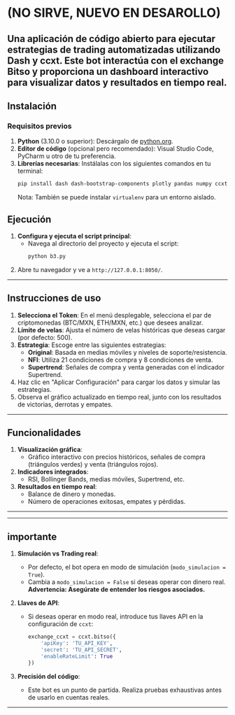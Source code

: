 # (NO SIRVE, NUEVO EN DESAROLLO)

Una aplicación de código abierto para ejecutar estrategias de trading automatizadas utilizando Dash y ccxt. Este bot interactúa con el exchange Bitso y proporciona un dashboard interactivo para visualizar datos y resultados en tiempo real.
---

## Instalación

### Requisitos previos

1. **Python** (3.10.0 o superior): Descárgalo de [python.org](https://www.python.org/).
2. **Editor de código** (opcional pero recomendado): Visual Studio Code, PyCharm u otro de tu preferencia.
3. **Librerías necesarias**: Instálalas con los siguientes comandos en tu terminal:
    ```bash
    pip install dash dash-bootstrap-components plotly pandas numpy ccxt pandas-ta
    ```
    Nota: También se puede instalar `virtualenv` para un entorno aislado.


## Ejecución

1. **Configura y ejecuta el script principal**:
   - Navega al directorio del proyecto y ejecuta el script:
     ```bash
     python b3.py
     ```
2. Abre tu navegador y ve a `http://127.0.0.1:8050/`.

---

## Instrucciones de uso

1. **Selecciona el Token**: En el menú desplegable, selecciona el par de criptomonedas (BTC/MXN, ETH/MXN, etc.) que desees analizar.
2. **Límite de velas**: Ajusta el número de velas históricas que deseas cargar (por defecto: 500).
3. **Estrategia**: Escoge entre las siguientes estrategias:
   - **Original**: Basada en medias móviles y niveles de soporte/resistencia.
   - **NFI**: Utiliza 21 condiciones de compra y 8 condiciones de venta.
   - **Supertrend**: Señales de compra y venta generadas con el indicador Supertrend.
4. Haz clic en "Aplicar Configuración" para cargar los datos y simular las estrategias.
5. Observa el gráfico actualizado en tiempo real, junto con los resultados de victorias, derrotas y empates.

---

## Funcionalidades

1. **Visualización gráfica**:
   - Gráfico interactivo con precios históricos, señales de compra (triángulos verdes) y venta (triángulos rojos).
2. **Indicadores integrados**:
   - RSI, Bollinger Bands, medias móviles, Supertrend, etc.
3. **Resultados en tiempo real**:
   - Balance de dinero y monedas.
   - Número de operaciones exitosas, empates y pérdidas.

---

---

## importante

1. **Simulación vs Trading real**:
   - Por defecto, el bot opera en modo de simulación (`modo_simulacion = True`).
   - Cambia a `modo_simulacion = False` si deseas operar con dinero real. **Advertencia: Asegúrate de entender los riesgos asociados.**
   
2. **Llaves de API**:
   - Si deseas operar en modo real, introduce tus llaves API en la configuración de `ccxt`:
     ```python
     exchange_ccxt = ccxt.bitso({
         'apiKey': 'TU_API_KEY',
         'secret': 'TU_API_SECRET',
         'enableRateLimit': True
     })
     ```

3. **Precisión del código**:
   - Este bot es un punto de partida. Realiza pruebas exhaustivas antes de usarlo en cuentas reales.

---


